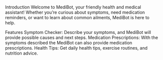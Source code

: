 Introduction
Welcome to MediBot, your friendly health and medical assistant! Whether you’re curious about symptoms, need medication reminders, or want to learn about common ailments, MediBot is here to help.

Features
Symptom Checker:
Describe your symptoms, and MediBot will provide possible causes and next steps.
Medication Prescriptions:
With the symptoms described the MediBot can also provide medication prescriptions.
Health Tips:
Get daily health tips, exercise routines, and nutrition advice.
